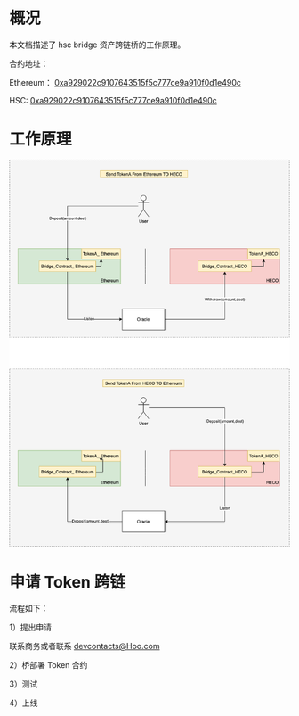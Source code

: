 # 概况
本文档描述了 hsc bridge 资产跨链桥的工作原理。

合约地址：

Ethereum： [0xa929022c9107643515f5c777ce9a910f0d1e490c](https://etherscan.io/address/0xa929022c9107643515f5c777ce9a910f0d1e490c)

HSC: [0xa929022c9107643515f5c777ce9a910f0d1e490c](https://scan.hoochain.com/address/0xa929022c9107643515f5c777ce9a910f0d1e490c)

# 工作原理
![bridge](images/bridge.png)

# 申请 Token 跨链

流程如下：

1）提出申请

联系商务或者联系 <devcontacts@Hoo.com>

2）桥部署 Token 合约

3）测试

4）上线